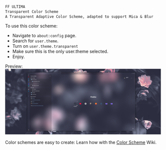 ```
FF ULTIMA
Transparent Color Scheme
A Transparent Adaptive Color Scheme, adapted to support Mica & Blur
```

To use this color scheme:
- Navigate to `about:config` page.
- Search for `user.theme`.
- Turn on `user.theme.transparent`
- Make sure this is the only user.theme selected.
- Enjoy.

Preview:
![preview](./preview.png)

Color schemes are easy to create: Learn how with the [Color Scheme](https://github.com/soulhotel/FF-ULTIMA/wiki/Create-a-Color-Scheme) Wiki.
